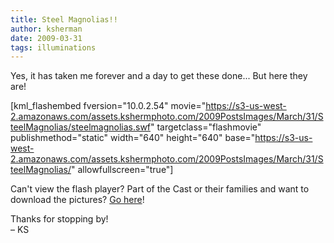 ```yaml
---
title: Steel Magnolias!!
author: ksherman
date: 2009-03-31
tags: illuminations
---
```


Yes, it has taken me forever and a day to get these done... But here they are!

[kml_flashembed fversion="10.0.2.54" movie="https://s3-us-west-2.amazonaws.com/assets.kshermphoto.com/2009PostsImages/March/31/SteelMagnolias/steelmagnolias.swf" targetclass="flashmovie" publishmethod="static" width="640" height="640" base="https://s3-us-west-2.amazonaws.com/assets.kshermphoto.com/2009PostsImages/March/31/SteelMagnolias/" allowfullscreen="true"]

Can't view the flash player? Part of the Cast or their families and want to download the pictures? [Go here][1]!

Thanks for stopping by!\
– KS

[1]: http://gallery.me.com/ksherman_86#100220
